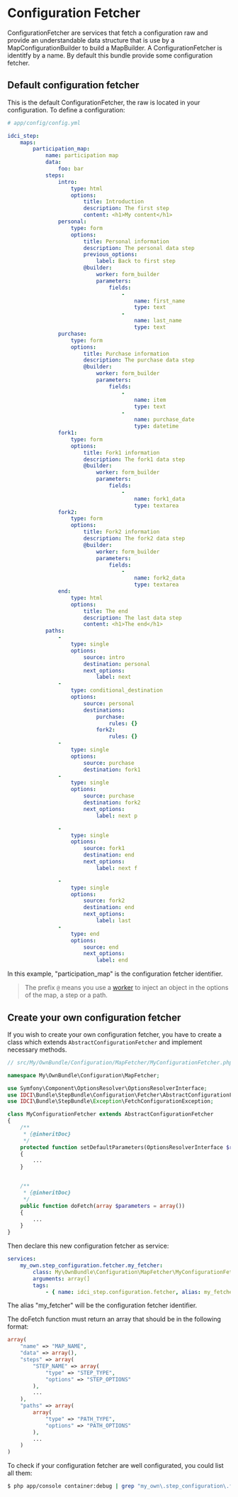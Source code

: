Configuration Fetcher
=====================

ConfigurationFetcher are services that fetch a configuration raw and provide an
understandable data structure that is use by a MapConfigurationBuilder to build a MapBuilder.
A ConfigurationFetcher is identitfy by a name.
By default this bundle provide some configuration fetcher.


## Default configuration fetcher

This is the default ConfigurationFetcher, the raw is located in your configuration.
To define a configuration:

```yml
# app/config/config.yml

idci_step:
    maps:
        participation_map:
            name: participation map
            data:
                foo: bar
            steps:
                intro:
                    type: html
                    options:
                        title: Introduction
                        description: The first step
                        content: <h1>My content</h1>
                personal:
                    type: form
                    options:
                        title: Personal information
                        description: The personal data step
                        previous_options:
                            label: Back to first step
                        @builder:
                            worker: form_builder
                            parameters:
                                fields:
                                    -
                                        name: first_name
                                        type: text
                                    -
                                        name: last_name
                                        type: text
                purchase:
                    type: form
                    options:
                        title: Purchase information
                        description: The purchase data step
                        @builder:
                            worker: form_builder
                            parameters:
                                fields:
                                    -
                                        name: item
                                        type: text
                                    -
                                        name: purchase_date
                                        type: datetime
                fork1:
                    type: form
                    options:
                        title: Fork1 information
                        description: The fork1 data step
                        @builder:
                            worker: form_builder
                            parameters:
                                fields:
                                    -
                                        name: fork1_data
                                        type: textarea
                fork2:
                    type: form
                    options:
                        title: Fork2 information
                        description: The fork2 data step
                        @builder:
                            worker: form_builder
                            parameters:
                                fields:
                                    -
                                        name: fork2_data
                                        type: textarea
                end:
                    type: html
                    options:
                        title: The end
                        description: The last data step
                        content: <h1>The end</h1>
            paths:
                -
                    type: single
                    options:
                        source: intro
                        destination: personal
                        next_options:
                            label: next
                -
                    type: conditional_destination
                    options:
                        source: personal
                        destinations:
                            purchase:
                                rules: {}
                            fork2:
                                rules: {}
                -
                    type: single
                    options:
                        source: purchase
                        destination: fork1
                -
                    type: single
                    options:
                        source: purchase
                        destination: fork2
                        next_options:
                            label: next p

                -
                    type: single
                    options:
                        source: fork1
                        destination: end
                        next_options:
                            label: next f

                -
                    type: single
                    options:
                        source: fork2
                        destination: end
                        next_options:
                            label: last
                -
                    type: end
                    options:
                        source: end
                        next_options:
                            label: end
```

In this example, "participation_map" is the configuration fetcher identifier.

> The prefix `@` means you use a [worker](./configuration_worker.md) to inject an object in the options of the map, a step or a path.

## Create your own configuration fetcher

If you wish to create your own configuration fetcher, you have to create a class
which extends `AbstractConfigurationFetcher` and implement necessary methods.

```php
// src/My/OwnBundle/Configuration/MapFetcher/MyConfigurationFetcher.php

namespace My\OwnBundle\Configuration\MapFetcher;

use Symfony\Component\OptionsResolver\OptionsResolverInterface;
use IDCI\Bundle\StepBundle\Configuration\Fetcher\AbstractConfigurationFetcher;
use IDCI\Bundle\StepBundle\Exception\FetchConfigurationException;

class MyConfigurationFetcher extends AbstractConfigurationFetcher
{
    /**
     * {@inheritDoc}
     */
    protected function setDefaultParameters(OptionsResolverInterface $resolver)
    {
        ...
    }


    /**
     * {@inheritDoc}
     */
    public function doFetch(array $parameters = array())
    {
        ...
    }
}
```

Then declare this new configuration fetcher as service:

```yml
services:
    my_own.step_configuration.fetcher.my_fetcher:
        class: My\OwnBundle\Configuration\MapFetcher\MyConfigurationFetcher
        arguments: array(]
        tags:
            - { name: idci_step.configuration.fetcher, alias: my_fetcher }
```

The alias "my_fetcher" will be the configuration fetcher identifier.

The doFetch function must return an array that should be in the following format:

```php
array(
    "name" => "MAP_NAME",
    "data" => array(),
    "steps" => array(
        "STEP_NAME" => array(
            "type" => "STEP_TYPE",
            "options" => "STEP_OPTIONS"
        ),
        ...
    ),
    "paths" => array(
        array(
            "type" => "PATH_TYPE",
            "options" => "PATH_OPTIONS"
        ),
        ...
    )
)
```

To check if your configuration fetcher are well configurated, you could list all them:

```sh
$ php app/console container:debug | grep "my_own\.step_configuration\.fetcher\."
```
